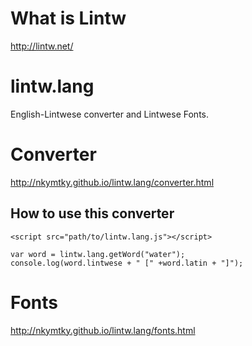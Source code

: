 # What is Lintw

http://lintw.net/

# lintw.lang

English-Lintwese converter and Lintwese Fonts.

# Converter

http://nkymtky.github.io/lintw.lang/converter.html

## How to use this converter

```
<script src="path/to/lintw.lang.js"></script>
```

```
var word = lintw.lang.getWord("water");
console.log(word.lintwese + " [" +word.latin + "]");
```

# Fonts

http://nkymtky.github.io/lintw.lang/fonts.html
